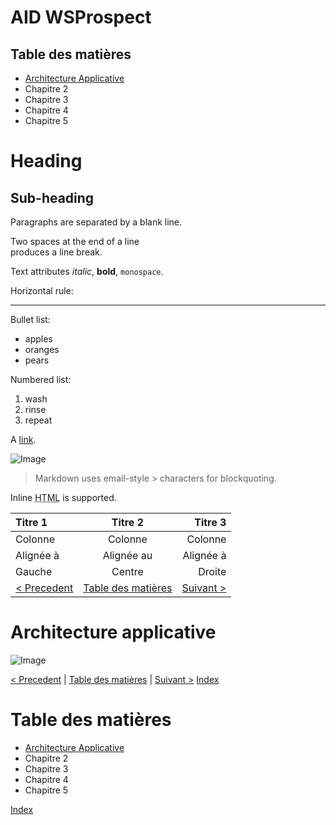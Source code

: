 AID WSProspect
=======

## Table des matières

- [Architecture Applicative](./archiApplicative.md)
- Chapitre 2
- Chapitre 3
- Chapitre 4
- Chapitre 5

Heading
=======

## Sub-heading

Paragraphs are separated
by a blank line.

Two spaces at the end of a line  
produces a line break.

Text attributes _italic_,
**bold**, `monospace`.

Horizontal rule:

---

Bullet list:

  * apples
  * oranges
  * pears

Numbered list:

  1. wash
  2. rinse
  3. repeat

A [link](http://example.com).

![Image](Image_icon.png)

> Markdown uses email-style > characters for blockquoting.

Inline <abbr title="Hypertext Markup Language">HTML</abbr> is supported.

| Titre 1       |     Titre 2     |        Titre 3 |
| :------------ | :-------------: | -------------: |
| Colonne       |     Colonne     |        Colonne |
| Alignée à     |   Alignée au    |      Alignée à |
| Gauche        |     Centre      |         Droite |
[< Precedent](./xxx.md) | [Table des matières](./toc.md) | [Suivant >](./xxx.md)

# Architecture applicative

![Image](../plantUML/WSProspect-ArchiApplicative.png)

[< Precedent](./xxx.md) | [Table des matières](./toc.md) | [Suivant >](./xxx.md)
[Index](./index.md)

# Table des matières

- [Architecture Applicative](./archiApplicative.md)
- Chapitre 2
- Chapitre 3
- Chapitre 4
- Chapitre 5

[Index](./index.md)

